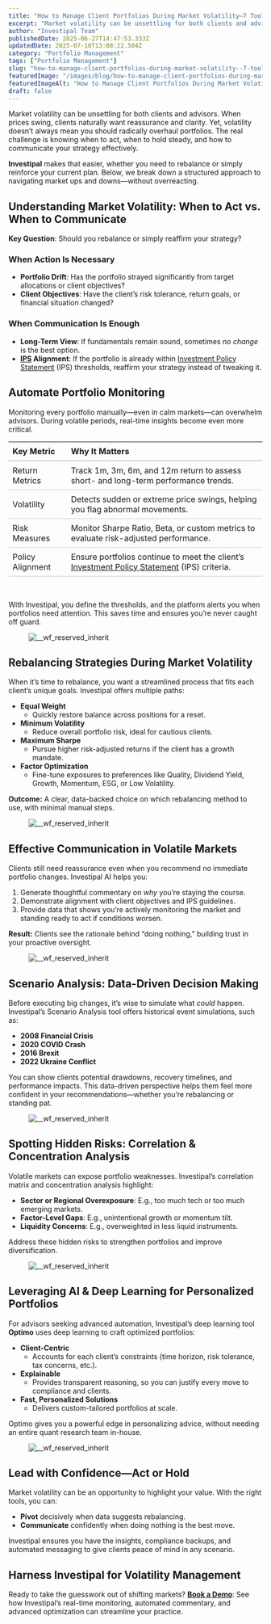 ```yaml
---
title: "How to Manage Client Portfolios During Market Volatility—7 Tools for Financial Advisors"
excerpt: "Market volatility can be unsettling for both clients and advisors. When prices swing, clients naturally want reassurance and clarity."
author: "Investipal Team"
publishedDate: 2025-06-27T14:47:53.333Z
updatedDate: 2025-07-10T13:08:22.504Z
category: "Portfolio Management"
tags: ["Portfolio Management"]
slug: "how-to-manage-client-portfolios-during-market-volatility--7-tools-for-financial-advisors"
featuredImage: "/images/blog/how-to-manage-client-portfolios-during-market-volatility--7-tools-for-financial-advisors__hero.png"
featuredImageAlt: "How to Manage Client Portfolios During Market Volatility—7 Tools for Financial Advisors"
draft: false
---
```

<p id="">Market volatility can be unsettling for both clients and advisors. When prices swing, clients naturally want reassurance and clarity. Yet, volatility doesn’t always mean you should radically overhaul portfolios. The real challenge is knowing when to act, when to hold steady, and how to communicate your strategy effectively.</p><p id=""><strong id="">Investipal</strong> makes that easier, whether you need to rebalance or simply reinforce your current plan. Below, we break down a structured approach to navigating market ups and downs—without overreacting.</p><h2 id="">Understanding Market Volatility: When to Act vs. When to Communicate</h2><p id=""><strong id="">Key Question</strong>: Should you rebalance or simply reaffirm your strategy?</p><h3 id="">When Action Is Necessary</h3><ul id=""><li id=""><strong id="">Portfolio Drift</strong>: Has the portfolio strayed significantly from target allocations or client objectives?</li><li id=""><strong id="">Client Objectives</strong>: Have the client’s risk tolerance, return goals, or financial situation changed?</li></ul><h3 id="">When Communication Is Enough</h3><ul id=""><li id=""><strong id="">Long-Term View</strong>: If fundamentals remain sound, sometimes <em id="">no change</em> is the best option.</li><li id=""><strong id=""><a href="/features/investment-policy-statements">IPS</a> Alignment</strong>: If the portfolio is already within <a href="/features/investment-policy-statements">Investment Policy Statement</a> (IPS) thresholds, reaffirm your strategy instead of tweaking it.</li></ul><h2 id="">Automate Portfolio Monitoring</h2><p id="">Monitoring every portfolio manually—even in calm markets—can overwhelm advisors. During volatile periods, real-time insights become even more critical.</p><div data-rt-embed-type='true'><!-- HTML Table Code for Key Metrics to Monitor During Market Volatility -->
<table style="border-collapse: collapse; width: 100%;">
  <thead>
    <tr>
      <th style="text-align: left; border-bottom: 2px solid #ccc; padding: 8px;">Key Metric</th>
      <th style="text-align: left; border-bottom: 2px solid #ccc; padding: 8px;">Why It Matters</th>
    </tr>
  </thead>
  <tbody>
    <tr>
      <td style="padding: 8px; border-bottom: 1px solid #ccc;">Return Metrics</td>
      <td style="padding: 8px; border-bottom: 1px solid #ccc;">Track 1m, 3m, 6m, and 12m return to assess short- and long-term performance trends.</td>
    </tr>
    <tr>
      <td style="padding: 8px; border-bottom: 1px solid #ccc;">Volatility</td>
      <td style="padding: 8px; border-bottom: 1px solid #ccc;">Detects sudden or extreme price swings, helping you flag abnormal movements.</td>
    </tr>
    <tr>
      <td style="padding: 8px; border-bottom: 1px solid #ccc;">Risk Measures</td>
      <td style="padding: 8px; border-bottom: 1px solid #ccc;">Monitor Sharpe Ratio, Beta, or custom metrics to evaluate risk-adjusted performance.</td>
    </tr>
    <tr>
      <td style="padding: 8px; border-bottom: 1px solid #ccc;">Policy Alignment</td>
      <td style="padding: 8px; border-bottom: 1px solid #ccc;">Ensure portfolios continue to meet the client’s <a href="/features/investment-policy-statements">Investment Policy Statement</a> (IPS) criteria.</td>
    </tr>
  </tbody>
</table></div><p id="">‍</p><p id="">With Investipal, you define the thresholds, and the platform alerts you when portfolios need attention. This saves time and ensures you’re never caught off guard.</p><figure id="" class="w-richtext-figure-type-image w-richtext-align-fullwidth" style="max-width:2240px" data-rt-type="image" data-rt-align="fullwidth" data-rt-max-width="2240px"><div id=""><img src="/images/blog/how-to-manage-client-portfolios-during-market-volatility--7-tools-for-financial-advisors__67f539b84108d9c20bf4a057_Incorporating_20Client_20Parameters_20_27_.png" loading="lazy" alt="__wf_reserved_inherit" width="auto" height="auto" id=""></div></figure><h2 id="">Rebalancing Strategies During Market Volatility</h2><p id="">When it’s time to rebalance, you want a streamlined process that fits each client’s unique goals. Investipal offers multiple paths:</p><ul id=""><li id=""><strong id="">Equal Weight</strong><ul id=""><li id="">Quickly restore balance across positions for a reset.</li></ul></li><li id=""><strong id="">Minimum Volatility</strong><ul id=""><li id="">Reduce overall portfolio risk, ideal for cautious clients.</li></ul></li><li id=""><strong id="">Maximum Sharpe</strong><ul id=""><li id="">Pursue higher risk-adjusted returns if the client has a growth mandate.</li></ul></li><li id=""><strong id="">Factor Optimization</strong><ul id=""><li id="">Fine-tune exposures to preferences like Quality, Dividend Yield, Growth, Momentum, ESG, or Low Volatility.</li></ul></li></ul><p id=""><strong id="">Outcome:</strong> A clear, data-backed choice on which rebalancing method to use, with minimal manual steps.</p><figure id="" class="w-richtext-figure-type-image w-richtext-align-fullwidth" style="max-width:2240px" data-rt-type="image" data-rt-align="fullwidth" data-rt-max-width="2240px"><div id=""><img src="/images/blog/how-to-manage-client-portfolios-during-market-volatility--7-tools-for-financial-advisors__67f53a2f1b390ee199b9e2b4_Incorporating_20Client_20Parameters_20_28_.png" loading="lazy" alt="__wf_reserved_inherit" width="auto" height="auto" id=""></div></figure><h2 id="">Effective Communication in Volatile Markets</h2><p id="">Clients still need reassurance even when you recommend no immediate portfolio changes. Investipal AI helps you:</p><ol id=""><li id="">Generate thoughtful commentary on <em id="">why</em> you’re staying the course.</li><li id="">Demonstrate alignment with client objectives and IPS guidelines.</li><li id="">Provide data that shows you’re actively monitoring the market and standing ready to act if conditions worsen.</li></ol><p id=""><strong id="">Result:</strong> Clients see the rationale behind “doing nothing,” building trust in your proactive oversight.</p><figure id="" class="w-richtext-figure-type-image w-richtext-align-fullwidth" style="max-width:2240px" data-rt-type="image" data-rt-align="fullwidth" data-rt-max-width="2240px"><div id=""><img src="/images/blog/how-to-manage-client-portfolios-during-market-volatility--7-tools-for-financial-advisors__67f53d17220ac42c3ccf7c0e_Incorporating_20Client_20Parameters_20_29_.png" loading="lazy" alt="__wf_reserved_inherit" width="auto" height="auto" id=""></div></figure><h2 id="">Scenario Analysis: Data-Driven Decision Making</h2><p id="">Before executing big changes, it’s wise to simulate what <em id="">could</em> happen. Investipal’s Scenario Analysis tool offers historical event simulations, such as:</p><ul id=""><li id=""><strong id="">2008 Financial Crisis</strong></li><li id=""><strong id="">2020 COVID Crash</strong></li><li id=""><strong id="">2016 Brexit</strong></li><li id=""><strong id="">2022 Ukraine Conflict</strong></li></ul><p id="">You can show clients potential drawdowns, recovery timelines, and performance impacts. This data-driven perspective helps them feel more confident in your recommendations—whether you’re rebalancing or standing pat.</p><figure id="" class="w-richtext-figure-type-image w-richtext-align-fullwidth" style="max-width:2240px" data-rt-type="image" data-rt-align="fullwidth" data-rt-max-width="2240px"><div id=""><img src="/images/blog/how-to-manage-client-portfolios-during-market-volatility--7-tools-for-financial-advisors__67f553d172bb91ad04280417_Incorporating_20Client_20Parameters_20_30_.png" loading="lazy" alt="__wf_reserved_inherit" width="auto" height="auto" id=""></div></figure><h2 id="">Spotting Hidden Risks: Correlation & Concentration Analysis</h2><p id="">Volatile markets can expose portfolio weaknesses. Investipal’s correlation matrix and concentration analysis highlight:</p><ul id=""><li id=""><strong id="">Sector or Regional Overexposure</strong>: E.g., too much tech or too much emerging markets.</li><li id=""><strong id="">Factor-Level Gaps</strong>: E.g., unintentional growth or momentum tilt.</li><li id=""><strong id="">Liquidity Concerns</strong>: E.g., overweighted in less liquid instruments.</li></ul><p id="">Address these hidden risks to strengthen portfolios and improve diversification.</p><figure id="" class="w-richtext-figure-type-image w-richtext-align-fullwidth" style="max-width:2240px" data-rt-type="image" data-rt-align="fullwidth" data-rt-max-width="2240px"><div id=""><img src="/images/blog/how-to-manage-client-portfolios-during-market-volatility--7-tools-for-financial-advisors__67f5549c91fc3716e2a25fb1_Incorporating_20Client_20Parameters_20_32_.png" loading="lazy" alt="__wf_reserved_inherit" width="auto" height="auto" id=""></div></figure><h2 id="">Leveraging AI & Deep Learning for Personalized Portfolios</h2><p id="">For advisors seeking advanced automation, Investipal’s deep learning tool <strong id="">Optimo</strong> uses deep learning to craft optimized portfolios:</p><ul id=""><li id=""><strong id="">Client-Centric</strong><ul id=""><li id="">Accounts for each client’s constraints (time horizon, risk tolerance, tax concerns, etc.).</li></ul></li><li id=""><strong id="">Explainable</strong><ul id=""><li id="">Provides transparent reasoning, so you can justify every move to compliance and clients.</li></ul></li><li id=""><strong id="">Fast, Personalized Solutions</strong><ul id=""><li id="">Delivers custom-tailored portfolios at scale.</li></ul></li></ul><p id="">Optimo gives you a powerful edge in personalizing advice, without needing an entire quant research team in-house.</p><figure id="" class="w-richtext-figure-type-image w-richtext-align-fullwidth" style="max-width:2240px" data-rt-type="image" data-rt-align="fullwidth" data-rt-max-width="2240px"><div id=""><img src="/images/blog/how-to-manage-client-portfolios-during-market-volatility--7-tools-for-financial-advisors__67f554ba3b49be23b46cbcbc_Incorporating_20Client_20Parameters_20_33_.png" loading="lazy" alt="__wf_reserved_inherit" width="auto" height="auto" id=""></div></figure><h2 id="">Lead with Confidence—Act or Hold</h2><p id="">Market volatility can be an opportunity to highlight your value. With the right tools, you can:</p><ul id=""><li id=""><strong id="">Pivot</strong> decisively when data suggests rebalancing.</li><li id=""><strong id="">Communicate</strong> confidently when doing nothing is the best move.</li></ul><p id="">Investipal ensures you have the insights, compliance backups, and automated messaging to give clients peace of mind in any scenario.</p><h2 id="">Harness Investipal for Volatility Management</h2><p id="">Ready to take the guesswork out of shifting markets? <a href="/book-a-demo" id=""><strong id="">Book a Demo</strong></a>: See how Investipal’s real-time monitoring, automated commentary, and advanced optimization can streamline your practice.</p>